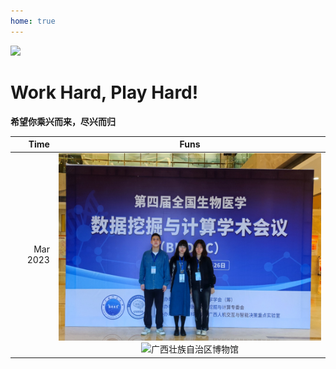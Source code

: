 ```yaml
---
home: true
---
```



![](https://images.squarespace-cdn.com/content/v1/5aa84edaf793922ad7a32f48/1531012699145-IY8GR88G8LEYAFVKSNQB/AdobeStock_128680431+play.jpg?format=2500w)


# Work Hard, Play Hard!

**希望你乘兴而来，尽兴而归**

|  Time  | Funs   |
|-----:|:---------:|
|Mar 2023 | <img src="/BMDMC4_20230324-26.jpg" title="广西南宁市-第四届全国生物医学数据挖掘与计算学术会议（BMDMC）" height = "300" /> <img src="/20230326_BMDMC4_bowuguan.jpg" title="广西壮族自治区博物馆" height = "300"/>|
